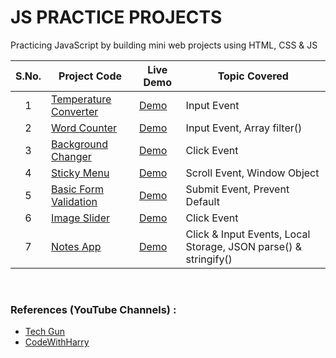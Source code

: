 # JS PRACTICE PROJECTS

Practicing JavaScript by building mini web projects using HTML, CSS & JS  

| S.No. |                               Project Code                                  |               Live Demo                 |         Topic Covered              |
| :---: |   -----------------------------------------------------------------------   |   -----------------------------------   |   ------------------------------   |
|   1   | [Temperature Converter](https://github.com/devvanu/js-practice-projects/tree/main/temperature-converter) | [Demo](https://devvanu.github.io/js-practice-projects/temperature-converter/index.html) | Input Event |
|   2   | [Word Counter](https://github.com/devvanu/js-practice-projects/tree/main/word-counter) | [Demo](https://devvanu.github.io/js-practice-projects/word-counter/index.html) | Input Event, Array filter() |
|   3   | [Background Changer](https://github.com/devvanu/js-practice-projects/tree/main/background-changer) | [Demo](https://devvanu.github.io/js-practice-projects/background-changer/index.html) | Click Event |
|   4   | [Sticky Menu](https://github.com/devvanu/js-practice-projects/tree/main/sticky-menu) | [Demo](https://devvanu.github.io/js-practice-projects/sticky-menu/index.html) | Scroll Event, Window Object |
|   5   | [Basic Form Validation](https://github.com/devvanu/js-practice-projects/tree/main/form-validation) | [Demo](https://devvanu.github.io/js-practice-projects/form-validation/index.html) | Submit Event, Prevent Default |
|   6   | [Image Slider](https://github.com/devvanu/js-practice-projects/tree/main/image-slider) | [Demo](https://devvanu.github.io/js-practice-projects/image-slider/index.html) | Click Event |
|   7   | [Notes App](https://github.com/devvanu/js-practice-projects/tree/main/notes-app) | [Demo](https://devvanu.github.io/js-practice-projects/notes-app/index.html) | Click & Input Events, Local Storage, JSON parse() & stringify()  |

</br>

### References (YouTube Channels) :

- [Tech Gun](https://www.youtube.com/c/TechGun)
- [CodeWithHarry](https://www.youtube.com/c/CodeWithHarry)